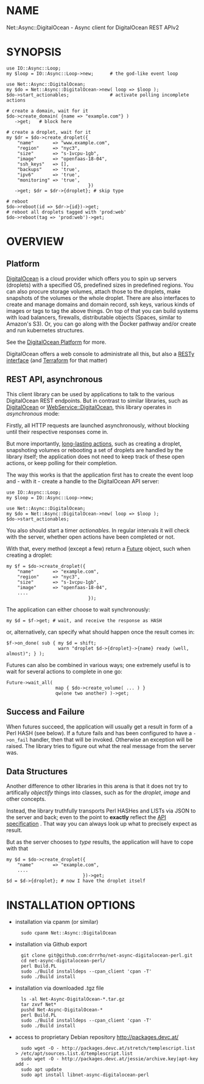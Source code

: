 # NAME

Net::Async::DigitalOcean - Async client for DigitalOcean REST APIv2

# SYNOPSIS

    use IO::Async::Loop;
    my $loop = IO::Async::Loop->new;      # the god-like event loop

    use Net::Async::DigitalOcean;
    my $do = Net::Async::DigitalOcean->new( loop => $loop );
    $do->start_actionables;               # activate polling incomplete actions

    # create a domain, wait for it
    $do->create_domain( {name => "example.com"} )
       ->get;   # block here

    # create a droplet, wait for it
    my $dr = $do->create_droplet({
        "name"       => "www.example.com",
        "region"     => "nyc3",
        "size"       => "s-1vcpu-1gb",
        "image"      => "openfaas-18-04",
        "ssh_keys"   => [],
        "backups"    => 'true',
        "ipv6"       => 'true',
        "monitoring" => 'true',
                                  })
       ->get; $dr = $dr->{droplet}; # skip type

    # reboot
    $do->reboot(id => $dr->{id})->get;
    # reboot all droplets tagged with 'prod:web'
    $do->reboot(tag => 'prod:web')->get;

    

# OVERVIEW

## Platform

[DigitalOcean](https://www.digitalocean.com/) is a cloud provider which offers you to spin up
servers (droplets) with a specified OS, predefined sizes in predefined regions. You can also procure
storage volumes, attach those to the droplets, make snapshots of the volumes or the whole
droplet. There are also interfaces to create and manage domains and domain record, ssh keys, various
kinds of images or tags to tag the above things. On top of that you can build systems with load
balancers, firewalls, distributable objects (Spaces, similar to Amazon's S3). Or, you can go along
with the Docker pathway and/or create and run kubernetes structures.

See the [DigitalOcean Platform](https://docs.digitalocean.com/products/platform/) for more.

DigitalOcean offers a web console to administrate all this, but also a
[RESTy interface](https://docs.digitalocean.com/reference/api/)
(and [Terraform](https://www.digitalocean.com/community/tutorials/how-to-use-terraform-with-digitalocean) for that matter)

## REST API, asynchronous

This client library can be used by applications to talk to the various DigitalOcean REST endpoints. But in contrast
to similar libraries, such as [DigitalOcean](https://metacpan.org/pod/DigitalOcean) or [WebService::DigitalOcean](https://metacpan.org/pod/WebService::DigitalOcean), this library operates in _asynchronous_ mode:

Firstly, all HTTP requests are launched asynchronously, without blocking until their respective responses come in.

But more importantly, [long-lasting actions](https://www.digitalocean.com/community/tutorials/how-to-use-and-understand-action-objects-and-the-digitalocean-api), 
such as creating a droplet, snapshoting volumes or rebooting a set of droplets are handled by the
library itself; the application does not need to keep track of these open actions, or keep polling
for their completion.

The way this works is that the application first has to create the event loop and - with it -
create a handle to the DigitalOcean API server:

    use IO::Async::Loop;
    my $loop = IO::Async::Loop->new;

    use Net::Async::DigitalOcean;
    my $do = Net::Async::DigitalOcean->new( loop => $loop );
    $do->start_actionables;

You also should start a timer _actionables_. In regular intervals it will check with the
server, whether open actions have been completed or not.

With that, every method (except a few) return a [Future](https://metacpan.org/pod/Future) object, such when creating
a droplet:

    my $f = $do->create_droplet({
        "name"       => "example.com",
        "region"     => "nyc3",
        "size"       => "s-1vcpu-1gb",
        "image"      => "openfaas-18-04",
        ....
                                  });

The application can either choose to wait synchronously:

    my $d = $f->get; # wait, and receive the response as HASH

or, alternatively, can specify what should happen once the result comes in:

    $f->on_done( sub { my $d = shift;
                       warn "droplet $d->{droplet}->{name} ready (well, almost)"; } );

Futures can also be combined in various ways; one extremely useful is to wait for several actions to
complete in one go:

    Future->wait_all(
                      map { $do->create_volume( ... ) }
                      qw(one two another) )->get;

## Success and Failure

When futures succeed, the application will usually get a result in form of a Perl HASH (see below). If
a future fails and has been configured to have a `->on_fail` handler, then that will be invoked.
Otherwise an exception will be raised. The library tries to figure out what the real message from the
server was.

## Data Structures

Another difference to other libraries in this arena is that it does not try to artifically
_objectify_ things into classes, such as for the _droplet_, _image_ and other concepts.

Instead, the library truthfully transports Perl HASHes and LISTs via JSON to the server and back;
even to the point to **exactly** reflect the [API specification](https://developers.digitalocean.com/documentation/v2/) .
That way you can always look up what to precisely expect as result.

But as the server chooses to _type_ results, the application will have to cope with that

    my $d = $do->create_droplet({
        "name"       => "example.com",
        ....
                                })->get;
    $d = $d->{droplet}; # now I have the droplet itself

# INSTALLATION OPTIONS

- installation via cpanm (or similar)

        sudo cpanm Net::Async::DigitalOcean

- installation via Github export

        git clone git@github.com:drrrho/net-async-digitalocean-perl.git
        cd net-async-digitalocean-perl/
        perl Build.PL
        sudo ./Build installdeps --cpan_client 'cpan -T'
        sudo ./Build install

- installation via downloaded .tgz file

        ls -al Net-Async-DigitalOcean-*.tar.gz
        tar zxvf Net*
        pushd Net-Async-DigitalOcean-*
        perl Build.PL
        sudo ./Build installdeps --cpan_client 'cpan -T'
        sudo ./Build install

- access to proprietary Debian repository http://packages.devc.at/

        sudo wget -O - http://packages.devc.at/stretch/templescript.list > /etc/apt/sources.list.d/templescript.list
        sudo wget -O - http://packages.devc.at/jessie/archive.key|apt-key add -
        sudo apt update
        sudo apt install libnet-async-digitalocean-perl
